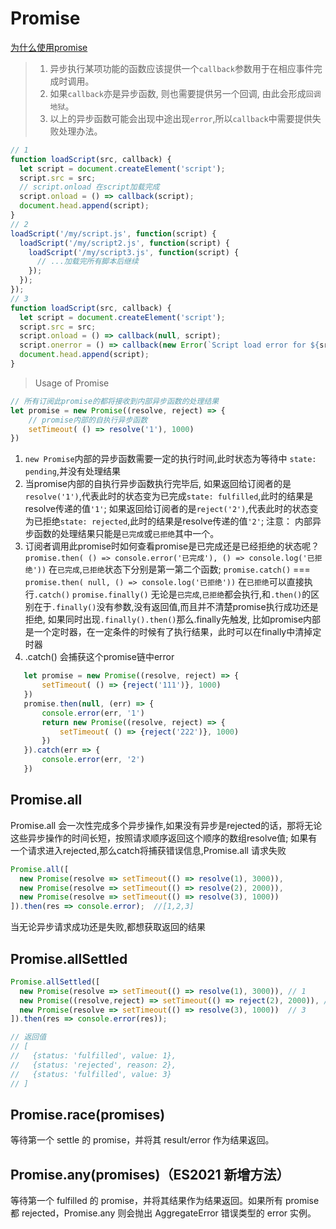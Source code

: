# Promise

[为什么使用promise](https://zh.javascript.info/callbacks)
> 1. 异步执行某项功能的函数应该提供一个`callback`参数用于在相应事件完成时调用。
> 2. 如果`callback`亦是异步函数, 则也需要提供另一个回调, 由此会形成`回调地狱`。
> 3. 以上的异步函数可能会出现中途出现`error`,所以`callback`中需要提供失败处理办法。

```js
// 1
function loadScript(src, callback) {
  let script = document.createElement('script');
  script.src = src;
  // script.onload 在script加载完成
  script.onload = () => callback(script);
  document.head.append(script);
}
// 2
loadScript('/my/script.js', function(script) {
  loadScript('/my/script2.js', function(script) {
    loadScript('/my/script3.js', function(script) {
      // ...加载完所有脚本后继续
    });
  });
});
// 3 
function loadScript(src, callback) {
  let script = document.createElement('script');
  script.src = src;
  script.onload = () => callback(null, script);
  script.onerror = () => callback(new Error(`Script load error for ${src}`));
  document.head.append(script);
}
```

> Usage of Promise
```js
// 所有订阅此promise的都将接收到内部异步函数的处理结果
let promise = new Promise((resolve, reject) => {
	// promise内部的自执行异步函数
	setTimeout( () => resolve('1'), 1000)
})
```
1. `new Promise`内部的异步函数需要一定的执行时间,此时状态为等待中 `state: pending`,并没有处理结果
2. 当promise内部的自执行异步函数执行完毕后,
  如果返回给订阅者的是`resolve('1')`,代表此时的状态变为已完成`state: fulfilled`,此时的结果是resolve传递的值`'1'`;
  如果返回给订阅者的是`reject('2')`,代表此时的状态变为已拒绝`state: rejected`,此时的结果是resolve传递的值`'2'`;
  注意： 内部异步函数的处理结果只能是`已完成`或`已拒绝`其中一个。
3. 订阅者调用此promise时如何查看promise是已完成还是已经拒绝的状态呢？
 `promise.then( () => console.error('已完成'), () => console.log('已拒绝'))` 在`已完成`,`已拒绝`状态下分别是第一第二个函数;
 `promise.catch()` === `promise.then( null, () => console.log('已拒绝'))` 在`已拒绝`可以直接执行`.catch()`
 `promise.finally()` 无论是`已完成`,`已拒绝`都会执行,和`.then()`的区别在于`.finally()`没有参数,没有返回值,而且并不清楚promise执行成功还是拒绝,
 如果同时出现`.finally().then()`那么.finally先触发, 比如promise内部是一个定时器，在一定条件的时候有了执行结果，此时可以在finally中清掉定时器
4. .catch() 会捕获这个promise链中error
 ```js
 	let promise = new Promise((resolve, reject) => {
		setTimeout( () => {reject('111')}, 1000)
	})
	promise.then(null, (err) => {
		console.error(err, '1')
		return new Promise((resolve, reject) => {
			setTimeout( () => {reject('222')}, 1000)
		})
	}).catch(err => {
	 	console.error(err, '2')
	})
```

## Promise.all
Promise.all 会一次性完成多个异步操作,如果没有异步是rejected的话，那将无论这些异步操作的时间长短，按照请求顺序返回这个顺序的数组resolve值;
如果有一个请求进入rejected,那么catch将捕获错误信息,Promise.all 请求失败
```js
Promise.all([
  new Promise(resolve => setTimeout(() => resolve(1), 3000)),
  new Promise(resolve => setTimeout(() => resolve(2), 2000)),
  new Promise(resolve => setTimeout(() => resolve(3), 1000)) 
]).then(res => console.error);  //[1,2,3]
```

当无论异步请求成功还是失败,都想获取返回的结果
## Promise.allSettled
```js
Promise.allSettled([
  new Promise(resolve => setTimeout(() => resolve(1), 3000)), // 1
  new Promise((resolve,reject) => setTimeout(() => reject(2), 2000)), // 2
  new Promise(resolve => setTimeout(() => resolve(3), 1000))  // 3
]).then(res => console.error(res)); 

// 返回值
// [
//   {status: 'fulfilled', value: 1},
//   {status: 'rejected', reason: 2},
//   {status: 'fulfilled', value: 3}
// ]
```

## Promise.race(promises) 
 等待第一个 settle 的 promise，并将其 result/error 作为结果返回。
## Promise.any(promises)（ES2021 新增方法）
 等待第一个 fulfilled 的 promise，并将其结果作为结果返回。如果所有 promise 都 rejected，Promise.any 则会抛出 AggregateError 错误类型的 error 实例。